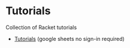 # Tutorials 

Collection of Racket tutorials

* [Tutorials](https://docs.google.com/spreadsheets/d/1pIfQOj1eCmYbflnS1sz8cQAdR5mG0tF5L6VcT1WSHlg/edit?usp=sharing) (google sheets no sign-in required)
